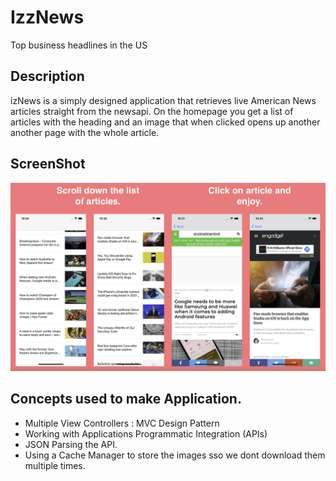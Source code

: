 # IzzNews

Top business headlines in the US

## Description

izNews is a simply designed application that retrieves live American News articles straight from the newsapi. On the homepage you get a list of articles with the heading and an image that when clicked opens up another another page with the whole article.

## ScreenShot

![](izNewsss.png)

## Concepts used to make Application.

- Multiple View Controllers : MVC Design Pattern 
- Working with Applications Programmatic Integration (APIs)
- JSON Parsing the API.
- Using a Cache Manager to store the images sso we dont download them multiple times.


